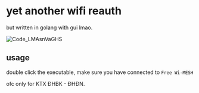 # yet another wifi reauth

but written in golang with gui lmao.

![Code_LMAsnVaGHS](https://github.com/user-attachments/assets/529ee221-42f4-4e4a-b12a-47dea36ecdca)

## usage

double click the executable, make sure you have connected to `Free Wi-MESH`

ofc only for KTX ĐHBK - ĐHĐN.
